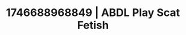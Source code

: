 ---
categories:
- Alt aesthetic girls
- Immersive erotica
- Erotic audiobooks
- AI-generated
- Lustful close-up
- ASMR
- Cosplay
- Lover's breath
image: /assets/images/1746688968849.jpg
layout: post
seo:
  description: Featured content with high-quality Scat Fetish, ABDL Play. HD images
    available.
  keywords: Scat Fetish, ABDL Play
  og_image: /assets/images/1746688968849.jpg
  schema_type: VisualArtwork
tags:
- ABDL Play
- '#1746688968849'
- Scat Fetish
title: 1746688968849 | ABDL Play Scat Fetish
---